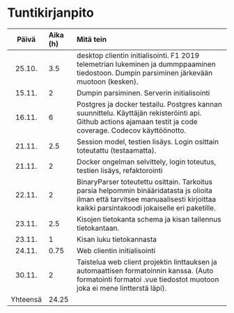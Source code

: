 # Tuntikirjanpito

| Päivä | Aika (h) | Mitä tein  |
| :----:|:-----| :-----|
| 25.10. | 3.5    | desktop clientin initialisointi. F1 2019 telemetrian lukeminen ja dummppaaminen tiedostoon. Dumpin parsiminen järkevään muotoon (kesken). |
| 15.11. | 2    | Dumpin parsiminen. Serverin initialisointi |
| 16.11. | 6    | Postgres ja docker testailu. Postgres kannan suunnittelu. Käyttäjän rekisteröinti api. Github actions ajamaan testit ja code coverage. Codecov käyttöönotto.  |
| 21.11. | 2.5    | Session model, testien lisäys. Login osittain toteutattu (testaamatta).  |
| 21.11. | 2    | Docker ongelman selvittely, login toteutus, testien lisäys, refaktorointi  |
| 22.11. | 2    | BinaryParser toteutettu osittain. Tarkoitus parsia helpommin binääridatasta js olioita ilman että tarvitsee manuaalisesti kirjoittaa kaikki parsintakoodi jokaiselle eri paketille.  |
| 23.11. | 2.5    | Kisojen tietokanta schema ja kisan tallennus tietokantaan.  |
| 23.11. | 1    | Kisan luku tietokannasta  |
| 24.11. | 0.75    | Web clientin initialisointi  |
| 30.11. | 2    | Taistelua web client projektin linttauksen ja automaattisen formatoinnin kanssa. (Auto formatointi formatoi .vue tiedostot muotoon joka ei mene lintterstä läpi).   |
| Yhteensä   | 24.25   | | 
